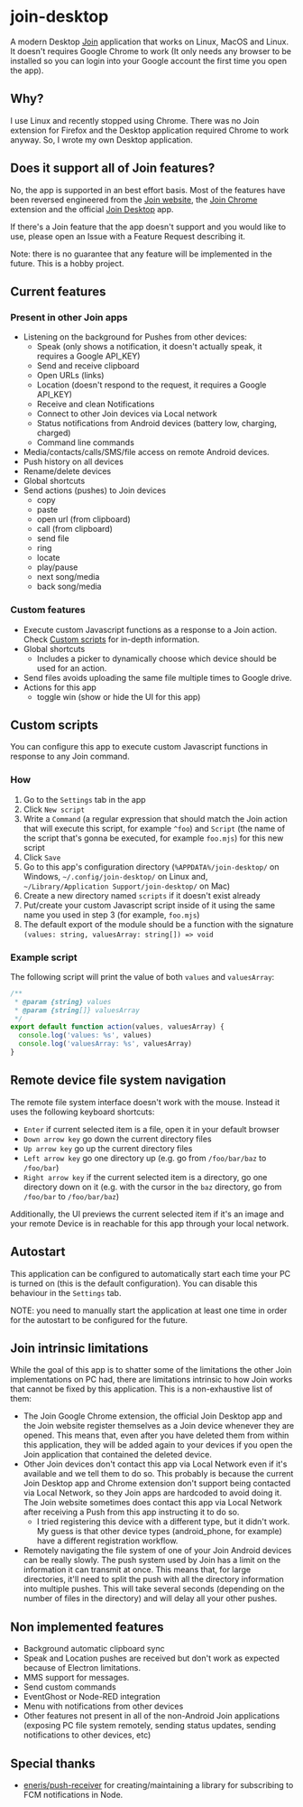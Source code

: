 # join-desktop

A modern Desktop [Join](https://joaoapps.com/join/) application that works on Linux, MacOS and Linux. It doesn't requires Google Chrome to work (It only needs any browser to be installed so you can login into your Google account the first time you open the app).

## Why?

I use Linux and recently stopped using Chrome. There was no Join extension for Firefox and the Desktop application required Chrome to work anyway. So, I wrote my own Desktop application.

## Does it support all of Join features?

No, the app is supported in an best effort basis. Most of the features have been reversed engineered from the [Join website](https://joinjoaomgcd.appspot.com/), the [Join Chrome](https://github.com/joaomgcd/JoinChrome) extension and the official [Join Desktop](https://github.com/joaomgcd/JoinDesktop) app.

If there's a Join feature that the app doesn't support and you would like to use, please open an Issue with a Feature Request describing it.

Note: there is no guarantee that any feature will be implemented in the future. This is a hobby project.

## Current features

### Present in other Join apps

- Listening on the background for Pushes from other devices:
  - Speak (only shows a notification, it doesn't actually speak, it requires a Google API_KEY)
  - Send and receive clipboard
  - Open URLs (links)
  - Location (doesn't respond to the request, it requires a Google API_KEY)
  - Receive and clean Notifications
  - Connect to other Join devices via Local network
  - Status notifications from Android devices (battery low, charging, charged)
  - Command line commands
- Media/contacts/calls/SMS/file access on remote Android devices.
- Push history on all devices
- Rename/delete devices
- Global shortcuts
- Send actions (pushes) to Join devices
  - copy
  - paste
  - open url (from clipboard)
  - call (from clipboard)
  - send file
  - ring
  - locate
  - play/pause
  - next song/media
  - back song/media

### Custom features

- Execute custom Javascript functions as a response to a Join action. Check [Custom scripts](#custom-scripts) for in-depth information.
- Global shortcuts
  - Includes a picker to dynamically choose which device should be used for an action.
- Send files avoids uploading the same file multiple times to Google drive.
- Actions for this app
  - toggle win (show or hide the UI for this app)

## Custom scripts

You can configure this app to execute custom Javascript functions in response to any Join command.

### How

1. Go to the `Settings` tab in the app
2. Click `New script`
3. Write a `Command` (a regular expression that should match the Join action that will execute this script, for example `^foo`) and `Script` (the name of the script that's gonna be executed, for example `foo.mjs`) for this new script
4. Click `Save`
5. Go to this app's configuration directory (`%APPDATA%/join-desktop/` on Windows, `~/.config/join-desktop/` on Linux and, `~/Library/Application Support/join-desktop/` on Mac)
6. Create a new directory named `scripts` if it doesn't exist already
7. Put/create your custom Javascript script inside of it using the same name you used in step 3 (for example, `foo.mjs`)
8. The default export of the module should be a function with the signature `(values: string, valuesArray: string[]) => void`

### Example script

The following script will print the value of both `values` and `valuesArray`:

```javascript
/**
 * @param {string} values
 * @param {string[]} valuesArray
 */
export default function action(values, valuesArray) {
  console.log('values: %s', values)
  console.log('valuesArray: %s', valuesArray)
}
```

## Remote device file system navigation

The remote file system interface doesn't work with the mouse. Instead it uses the following keyboard shortcuts:

- `Enter` if current selected item is a file, open it in your default browser
- `Down arrow key` go down the current directory files
- `Up arrow key` go up the current directory files
- `Left arrow key` go one directory up (e.g. go from `/foo/bar/baz` to `/foo/bar`)
- `Right arrow key` if the current selected item is a directory, go one directory down on it (e.g. with the cursor in the `baz` directory, go from `/foo/bar` to `/foo/bar/baz`)

Additionally, the UI previews the current selected item if it's an image and your remote Device is in reachable for this app through your local network.

## Autostart

This application can be configured to automatically start each time your PC is turned on (this is the default configuration). You can disable this behaviour in the `Settings` tab.

NOTE: you need to manually start the application at least one time in order for the autostart to be configured for the future.

## Join intrinsic limitations

While the goal of this app is to shatter some of the limitations the other Join implementations on PC had, there are limitations intrinsic to how Join works that cannot be fixed by this application. This is a non-exhaustive list of them:

- The Join Google Chrome extension, the official Join Desktop app and the Join website register themselves as a Join device whenever they are opened. This means that, even after you have deleted them from within this application, they will be added again to your devices if you open the Join application that contained the deleted device.
- Other Join devices don't contact this app via Local Network even if it's available and we tell them to do so. This probably is because the current Join Desktop app and Chrome extension don't support being contacted via Local Network, so they Join apps are hardcoded to avoid doing it. The Join website sometimes does contact this app via Local Network after receiving a Push from this app instructing it to do so.
  - I tried registering this device with a different type, but it didn't work. My guess is that other device types (android_phone, for example) have a different registration workflow.
- Remotely navigating the file system of one of your Join Android devices can be really slowly. The push system used by Join has a limit on the information it can transmit at once. This means that, for large directories, it'll need to split the push with all the directory information into multiple pushes. This will take several seconds (depending on the number of files in the directory) and will delay all your other pushes.

## Non implemented features

- Background automatic clipboard sync
- Speak and Location pushes are received but don't work as expected because of Electron limitations.
- MMS support for messages.
- Send custom commands
- EventGhost or Node-RED integration
- Menu with notifications from other devices
- Other features not present in all of the non-Android Join applications (exposing PC file system remotely, sending status updates, sending notifications to other devices, etc)

## Special thanks

- [eneris/push-receiver](https://github.com/eneris/push-receiver) for creating/maintaining a library for subscribing to FCM notifications in Node.
